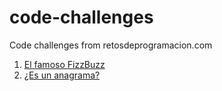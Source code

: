 # code-challenges
Code challenges from retosdeprogramacion.com

1. [El famoso FizzBuzz](fizzbuzz.php)
2. [¿Es un anagrama?](anagram.php)
